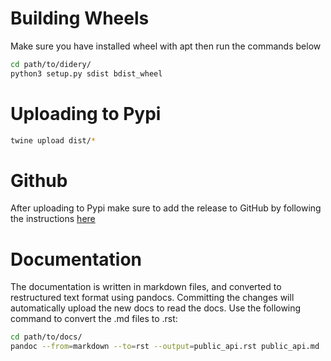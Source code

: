 # Building Wheels
Make sure you have installed wheel with apt then run the commands below
```bash
cd path/to/didery/
python3 setup.py sdist bdist_wheel
```

# Uploading to Pypi
```bash
twine upload dist/*
```

# Github
After uploading to Pypi make sure to add the release to GitHub by following the instructions [here](https://help.github.com/articles/creating-releases/)

# Documentation
The documentation is written in markdown files, and converted to restructured 
text format using pandocs.  Committing the changes will automatically upload the 
new docs to read the docs.  Use the following command to convert the .md files to .rst:

```bash
cd path/to/docs/
pandoc --from=markdown --to=rst --output=public_api.rst public_api.md
```